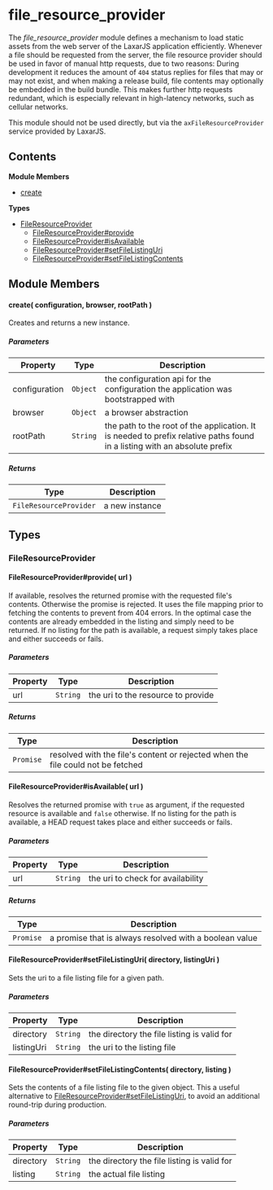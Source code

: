 
# file_resource_provider

The *file_resource_provider* module defines a mechanism to load static assets from the web server of the
LaxarJS application efficiently. Whenever a file should be requested from the server, the file resource
provider should be used in favor of manual http requests, due to two reasons: During development it reduces
the amount of `404` status replies for files that may or may not exist, and when making a release build,
file contents may optionally be embedded in the build bundle. This makes further http requests redundant,
which is especially relevant in high-latency networks, such as cellular networks.

This module should not be used directly, but via the `axFileResourceProvider` service provided by LaxarJS.

## Contents

**Module Members**
- [create](#create)

**Types**
- [FileResourceProvider](#FileResourceProvider)
  - [FileResourceProvider#provide](#FileResourceProvider#provide)
  - [FileResourceProvider#isAvailable](#FileResourceProvider#isAvailable)
  - [FileResourceProvider#setFileListingUri](#FileResourceProvider#setFileListingUri)
  - [FileResourceProvider#setFileListingContents](#FileResourceProvider#setFileListingContents)

## Module Members
#### <a name="create"></a>create( configuration, browser, rootPath )
Creates and returns a new instance.

##### Parameters
| Property | Type | Description |
| -------- | ---- | ----------- |
| configuration | `Object` |  the configuration api for the configuration the application was bootstrapped with |
| browser | `Object` |  a browser abstraction |
| rootPath | `String` |  the path to the root of the application. It is needed to prefix relative paths found in a listing with an absolute prefix |

##### Returns
| Type | Description |
| ---- | ----------- |
| `FileResourceProvider` |  a new instance |

## Types
### <a name="FileResourceProvider"></a>FileResourceProvider

#### <a name="FileResourceProvider#provide"></a>FileResourceProvider#provide( url )
If available, resolves the returned promise with the requested file's contents. Otherwise the promise is
rejected. It uses the file mapping prior to fetching the contents to prevent from 404 errors. In the
optimal case the contents are already embedded in the listing and simply need to be returned. If no
listing for the path is available, a request simply takes place and either succeeds or fails.

##### Parameters
| Property | Type | Description |
| -------- | ---- | ----------- |
| url | `String` |  the uri to the resource to provide |

##### Returns
| Type | Description |
| ---- | ----------- |
| `Promise` |  resolved with the file's content or rejected when the file could not be fetched |

#### <a name="FileResourceProvider#isAvailable"></a>FileResourceProvider#isAvailable( url )
Resolves the returned promise with `true` as argument, if the requested resource is available and
`false` otherwise.  If no listing for the path is available, a HEAD request takes place and either
succeeds or fails.

##### Parameters
| Property | Type | Description |
| -------- | ---- | ----------- |
| url | `String` |  the uri to check for availability |

##### Returns
| Type | Description |
| ---- | ----------- |
| `Promise` |  a promise that is always resolved with a boolean value |

#### <a name="FileResourceProvider#setFileListingUri"></a>FileResourceProvider#setFileListingUri( directory, listingUri )
Sets the uri to a file listing file for a given path.

##### Parameters
| Property | Type | Description |
| -------- | ---- | ----------- |
| directory | `String` |  the directory the file listing is valid for |
| listingUri | `String` |  the uri to the listing file |

#### <a name="FileResourceProvider#setFileListingContents"></a>FileResourceProvider#setFileListingContents( directory, listing )
Sets the contents of a file listing file to the given object. This a useful alternative to
[FileResourceProvider#setFileListingUri](#FileResourceProvider#setFileListingUri), to avoid an additional round-trip during production.

##### Parameters
| Property | Type | Description |
| -------- | ---- | ----------- |
| directory | `String` |  the directory the file listing is valid for |
| listing | `String` |  the actual file listing |
